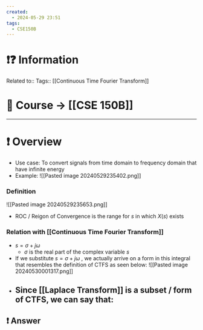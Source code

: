 ```yaml
---
created:
  - 2024-05-29 23:51
tags:
  - CSE150B
---
```


# ❗❓ Information
Related to:: 
Tags:: [[Continuous Time Fourier Transform]]

# 🌌 Course -> [[CSE 150B]]
---

# ❗ Overview
- Use case: To convert signals from time domain to frequency domain that have infinite energy
- Example: ![[Pasted image 20240529235402.png]]


### Definition
![[Pasted image 20240529235653.png]]
- ROC / Reigon of Convergence is the range for $s$ in which $X(s)$ exists 

### Relation with [[Continuous Time Fourier Transform]]
- $s=\sigma + j\omega$
	- $\sigma$ is the real part of the complex variable $s$
- If we substitute $s =\sigma +j\omega$ , we actually arrive on a form in this integral that resembles the definition of CTFS as seen below: ![[Pasted image 20240530001317.png]]
- Since [[Laplace Transform]] is a subset / form of CTFS, we can say that:
	- 
## ❗ Answer